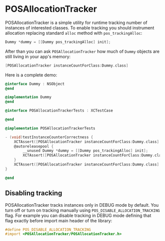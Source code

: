 POSAllocationTracker 
====================
POSAllocationTracker is a simple utility for runtime tracking number of
instances of interested classes. To enable tracking you should instrument
allocation replacing standard `alloc` method with `pos_trackingAlloc`:

```objective-c
Dummy *dummy = [[Dummy pos_trackingAlloc] init];
```

After than you can ask `POSAllocationTracker` how much of `Dummy` objects
are still living in your app's memory:

```objective-c
[POSAllocationTracker instanceCountForClass:Dummy.class]
```

Here is a complete demo:

```objective-c
@interface Dummy : NSObject
@end

@implementation Dummy
@end

@interface POSAllocationTrackerTests : XCTestCase

@end

@implementation POSAllocationTrackerTests

- (void)testInstanceCounterCorrectness {
    XCTAssert([POSAllocationTracker instanceCountForClass:Dummy.class] == 0);
    @autoreleasepool {
        __unused Dummy *dummy = [[Dummy pos_trackingAlloc] init];
        XCTAssert([POSAllocationTracker instanceCountForClass:Dummy.class] == 1);
    }
    XCTAssert([POSAllocationTracker instanceCountForClass:Dummy.class] == 0);
}

@end
```

## Disabling tracking

POSAllocationTracker tracks instances only in DEBUG mode by default. You turn off or
turn on tracking manually using `POS_DISABLE_ALLOCATION_TRACKING` flag. For example
you can disable tracking in DEBUG mode defining that flag exactly before import
main header of the library:

```objective-c
#define POS_DISABLE_ALLOCATION_TRACKING
#import <POSAllocationTracker/POSAllocationTracker.h>
```
